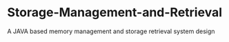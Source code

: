# Storage-Management-and-Retrieval
A JAVA based memory management and storage retrieval system design
